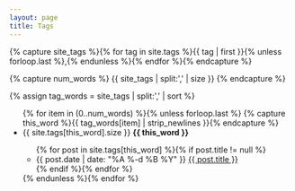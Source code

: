 ```yaml
---
layout: page
title: Tags
---
```


<!-- Thanks to [LanyonM](https://github.com/LanyonM/lanyonm.github.io/blob/master/tags.html) for this wonderful tutorial -->
{% capture site_tags %}{% for tag in site.tags %}{{ tag | first }}{% unless forloop.last %},{% endunless %}{% endfor %}{% endcapture %}
<!-- site_tags: {{ site_tags }} -->
{% capture num_words %}
{{ site_tags | split:',' | size }}
{% endcapture %}
<!-- num_words: {{ num_words }} -->
{% assign tag_words = site_tags | split:',' | sort %}
<!-- tag_words: {{ tag_words }} -->

<div class="col-sm-12">
    <div class="tags-contaier">
        <ul class="leaders">
            {% for item in (0..num_words) %}{% unless forloop.last %}
            {% capture this_word %}{{ tag_words[item] | strip_newlines }}{% endcapture %}
            <li>
                <span class="leaders-left">{{ site.tags[this_word].size }}</span>
                <a class="leaders-right dropdown-tags" data-for="#tag-pages{{item}}">
                    <strong>
                        {{ this_word }}
                    </strong>
                    <i class="fa fa-chevron-down"></i>
                </a>
            </li>
            <ul class="tags-contaier tags">
                {% for post in site.tags[this_word] %}{% if post.title != null %}
                <li class="tag-pages" id="tag-pages{{item}}">
                    <span class="entry-date leaders-left">
                        <time class="timeago" datetime="{{ post.date }}" itemprop="datePublished">{{ post.date | date: "%A %-d %B %Y" }}</time>
                    </span>
                    <a class="leaders-right" href="{{ post.url }}">{{ post.title }}</a>
                </li>
                {% endif %}{% endfor %}
            </ul>
            {% endunless %}{% endfor %}
        </ul>
    </div>
</div>
<script>
    {% include tags.html %}
</script>
